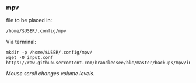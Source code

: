 ### mpv

file to be placed in:
    
    /home/$USER/.config/mpv
    
Via terminal:
    
    mkdir -p /home/$USER/.config/mpv/
    wget -O input.conf https://raw.githubusercontent.com/brandleesee/blc/master/backups/mpv/input.conf
    
*Mouse scroll changes volume levels.*

